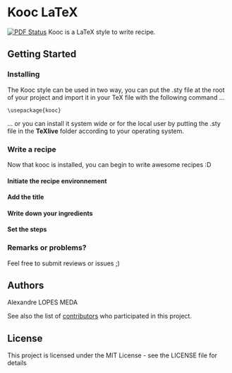 # Kooc LaTeX
[![PDF Status](https://www.sharelatex.com/github/repos/Xeladem/kooc-latex/builds/latest/badge.svg)](https://www.sharelatex.com/github/repos/Xeladem/kooc-latex/builds/latest/output.pdf)
Kooc is a LaTeX style to write recipe.

## Getting Started
### Installing

The Kooc style can be used in two way, you can put the .sty file at the root of your project and import it in your TeX file with the following command ...

```
\usepackage{kooc}
```

... or you can install it system wide or for the local user by putting the .sty file in the **TeXlive** folder according to your operating system. 

### Write a recipe

Now that kooc is installed, you can begin to write awesome recipes :D

#### Initiate the recipe environnement
#### Add the title
#### Write down your ingredients 
#### Set the steps


### Remarks or problems?

Feel free to submit reviews or issues ;)

## Authors

Alexandre LOPES MEDA

See also the list of [contributors](https://github.com/Xeladem/kooc-latex/contributors) who participated in this project.

## License

This project is licensed under the MIT License - see the LICENSE file for details
